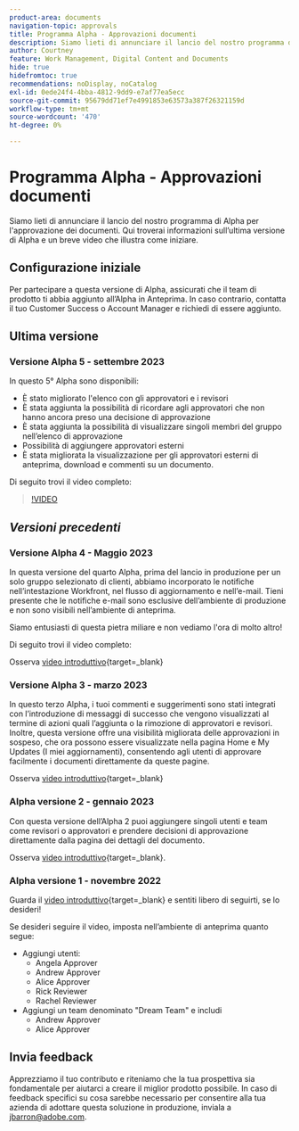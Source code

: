 ```yaml
---
product-area: documents
navigation-topic: approvals
title: Programma Alpha - Approvazioni documenti
description: Siamo lieti di annunciare il lancio del nostro programma di Alpha per l'approvazione dei documenti. Qui troverai informazioni sull’ultima versione di Alpha e un breve video che illustra come iniziare.
author: Courtney
feature: Work Management, Digital Content and Documents
hide: true
hidefromtoc: true
recommendations: noDisplay, noCatalog
exl-id: 0ede24f4-4bba-4812-9dd9-e7af77ea5ecc
source-git-commit: 95679dd71ef7e4991853e63573a387f26321159d
workflow-type: tm+mt
source-wordcount: '470'
ht-degree: 0%

---
```


# Programma Alpha - Approvazioni documenti

Siamo lieti di annunciare il lancio del nostro programma di Alpha per l&#39;approvazione dei documenti. Qui troverai informazioni sull’ultima versione di Alpha e un breve video che illustra come iniziare.

## Configurazione iniziale

Per partecipare a questa versione di Alpha, assicurati che il team di prodotto ti abbia aggiunto all’Alpha in Anteprima. In caso contrario, contatta il tuo Customer Success o Account Manager e richiedi di essere aggiunto.

## Ultima versione

### Versione Alpha 5 - settembre 2023

In questo 5° Alpha sono disponibili:

* È stato migliorato l&#39;elenco con gli approvatori e i revisori
* È stata aggiunta la possibilità di ricordare agli approvatori che non hanno ancora preso una decisione di approvazione
* È stata aggiunta la possibilità di visualizzare singoli membri del gruppo nell’elenco di approvazione
* Possibilità di aggiungere approvatori esterni
* È stata migliorata la visualizzazione per gli approvatori esterni di anteprima, download e commenti su un documento.

Di seguito trovi il video completo:

>[!VIDEO](https://video.tv.adobe.com/v/3424613/)

## _Versioni precedenti_

### Versione Alpha 4 - Maggio 2023

In questa versione del quarto Alpha, prima del lancio in produzione per un solo gruppo selezionato di clienti, abbiamo incorporato le notifiche nell’intestazione Workfront, nel flusso di aggiornamento e nell’e-mail. Tieni presente che le notifiche e-mail sono esclusive dell’ambiente di produzione e non sono visibili nell’ambiente di anteprima. <!--If you're interested in having this release implemented in your production environment on June 14th, please reach out to me directly at jbarron@adobe.com.-->

Siamo entusiasti di questa pietra miliare e non vediamo l&#39;ora di molto altro!

Di seguito trovi il video completo:

Osserva [video introduttivo](https://video.tv.adobe.com/v/3420094/){target=_blank}

### Versione Alpha 3 - marzo 2023

In questo terzo Alpha, i tuoi commenti e suggerimenti sono stati integrati con l’introduzione di messaggi di successo che vengono visualizzati al termine di azioni quali l’aggiunta o la rimozione di approvatori e revisori. Inoltre, questa versione offre una visibilità migliorata delle approvazioni in sospeso, che ora possono essere visualizzate nella pagina Home e My Updates (I miei aggiornamenti), consentendo agli utenti di approvare facilmente i documenti direttamente da queste pagine.

Osserva [video introduttivo](https://video.tv.adobe.com/v/3417854/){target=_blank}

### Alpha versione 2 - gennaio 2023

Con questa versione dell’Alpha 2 puoi aggiungere singoli utenti e team come revisori o approvatori e prendere decisioni di approvazione direttamente dalla pagina dei dettagli del documento.

Osserva [video introduttivo](https://video.tv.adobe.com/v/3413941){target=_blank}.

### Alpha versione 1 - novembre 2022

Guarda il [video introduttivo](https://video.tv.adobe.com/v/3412837){target=_blank} e sentiti libero di seguirti, se lo desideri!

Se desideri seguire il video, imposta nell’ambiente di anteprima quanto segue:

* Aggiungi utenti:
   * Angela Approver
   * Andrew Approver
   * Alice Approver
   * Rick Reviewer
   * Rachel Reviewer
* Aggiungi un team denominato &quot;Dream Team&quot; e includi
   * Andrew Approver
   * Alice Approver

## Invia feedback

Apprezziamo il tuo contributo e riteniamo che la tua prospettiva sia fondamentale per aiutarci a creare il miglior prodotto possibile. In caso di feedback specifici su cosa sarebbe necessario per consentire alla tua azienda di adottare questa soluzione in produzione, inviala a [jbarron@adobe.com](mailto:jbarron@adobe.com).
